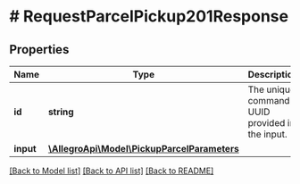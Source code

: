 # # RequestParcelPickup201Response

## Properties

Name | Type | Description | Notes
------------ | ------------- | ------------- | -------------
**id** | **string** | The unique command UUID provided in the input. | [optional]
**input** | [**\AllegroApi\Model\PickupParcelParameters**](PickupParcelParameters.md) |  | [optional]

[[Back to Model list]](../../README.md#models) [[Back to API list]](../../README.md#endpoints) [[Back to README]](../../README.md)
